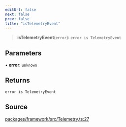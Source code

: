 ```yaml
---
editUrl: false
next: false
prev: false
title: "isTelemetryEvent"
---
```


> **isTelemetryEvent**(`error`): `error is TelemetryEvent`

## Parameters

• **error**: `unknown`

## Returns

`error is TelemetryEvent`

## Source

[packages/framework/src/Telemetry.ts:27](https://github.com/nodenogg-in/alpha-p2p/blob/920eddf19cd5eb07c362d64c8ceeef67e0a2790c/packages/framework/src/Telemetry.ts#L27)
